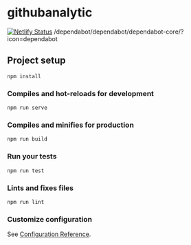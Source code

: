 # githubanalytic
[![Netlify Status](https://api.netlify.com/api/v1/badges/1810fd53-0923-4007-9606-6f3471fa4a65/deploy-status)](https://app.netlify.com/sites/gitana/deploys)
/dependabot/dependabot/dependabot-core/?icon=dependabot
## Project setup
```
npm install
```

### Compiles and hot-reloads for development
```
npm run serve
```

### Compiles and minifies for production
```
npm run build
```

### Run your tests
```
npm run test
```

### Lints and fixes files
```
npm run lint
```

### Customize configuration
See [Configuration Reference](https://cli.vuejs.org/config/).
